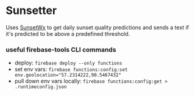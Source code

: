 # Sunsetter

Uses [SunsetWx](https://sunsetwx.com/) to get daily sunset quality predictions and sends a text if it's predicted to be above a predefined threshold.

### useful firebase-tools CLI commands
- deploy: `firebase deploy --only functions`
- set env vars: `firebase functions:config:set env.geolocation="57.2314222,90.5467432"`
- pull down env vars locally: `firebase functions:config:get > .runtimeconfig.json`
